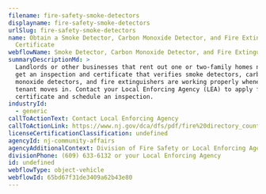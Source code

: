 ```yaml
---
filename: fire-safety-smoke-detectors
displayname: fire-safety-smoke-detectors
urlSlug: fire-safety-smoke-detectors
name: Obtain a Smoke Detector, Carbon Monoxide Detector, and Fire Extinguisher
  Certificate
webflowName: Smoke Detector, Carbon Monoxide Detector, and Fire Extinguisher Certificate
summaryDescriptionMd: >
  Landlords or other businesses that rent out one or two-family homes need to
  get an inspection and certificate that verifies smoke detectors, carbon
  monoxide detectors, and fire extinguishers are working properly whenever a new
  tenant moves in. Contact your Local Enforcing Agency (LEA) to apply for the
  certificate and schedule an inspection.
industryId:
  - generic
callToActionText: Contact Local Enforcing Agency
callToActionLink: https://www.nj.gov/dca/dfs/pdf/fire%20directory_county%20summary/fire_code_enforcement_director.pdf
licenseCertificationClassification: undefined
agencyId: nj-community-affairs
agencyAdditionalContext: Division of Fire Safety or Local Enforcing Agency
divisionPhone: (609) 633-6132 or your Local Enforcing Agency
id: undefined
webflowType: object-vehicle
webflowId: 65bd67f31de3409a62b43e80
---
```


 